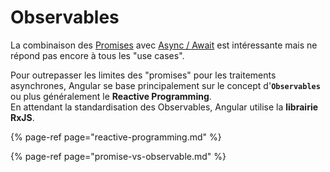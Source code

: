 # Observables

La combinaison des [Promises](../callback-hell-vs.-promise-vs.-async-await/promise.md) avec [Async / Await](../callback-hell-vs.-promise-vs.-async-await/async-await.md) est intéressante mais ne répond pas encore à tous les "use cases".

Pour outrepasser les limites des "promises" pour les traitements asynchrones, Angular se base principalement sur le concept d'**`Observables`** ou plus généralement le **Reactive Programming**.  
En attendant la standardisation des Observables, Angular utilise la **librairie RxJS**.

{% page-ref page="reactive-programming.md" %}

{% page-ref page="promise-vs-observable.md" %}



